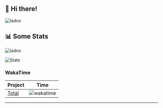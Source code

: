 ## 👋 Hi there!
![ladno](https://github-profile-trophy.vercel.app/?username=valeowoia&theme=darkhub&no-frame=false&no-bg=false&margin-w=4)
## 📊 Some Stats

![ladno](https://count.getloli.com/get/@valeowoia?theme=rule34)

![Stats](https://github-readme-stats.vercel.app/api?username=valeowoia&show_icons=true)
### WakaTime
| Project | Time |
| ------------- | ------------- |
|[Total]((https://wakatime.com/@faa17ad9-04c9-4a91-a24c-050d3b3ca159)) | ![wakatime](https://wakatime.com/badge/user/faa17ad9-04c9-4a91-a24c-050d3b3ca159.svg)
---
